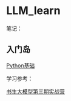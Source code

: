 # LLM_learn

笔记：

## 入门岛
[Python基础](notes/2_python/python.md)

学习参考：

[书生大模型第三期实战营](https://github.com/InternLM/Tutorial)